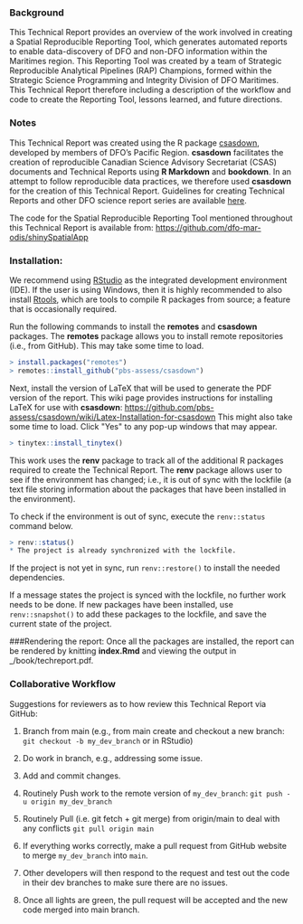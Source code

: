 ### Background

This Technical Report provides an overview of the work involved in creating a Spatial Reproducible Reporting Tool, which generates automated reports to enable data-discovery of DFO and non-DFO information within the Maritimes region. This Reporting Tool was created by a team of Strategic Reproducible Analytical Pipelines (RAP) Champions, formed within the Strategic Science Programming and Integrity Division of DFO Maritimes. This Technical Report therefore including a description of the workflow and code to create the Reporting Tool, lessons learned, and future directions.

### Notes
This Technical Report was created using the R package [csasdown](https://github.com/pbs-assess/csasdown), developed by members of DFO’s Pacific Region. **csasdown** facilitates the creation of reproducible Canadian Science Advisory Secretariat (CSAS) documents and Technical Reports using **R Markdown** and **bookdown**. In an attempt to follow reproducible data practices, we therefore used **csasdown** for the creation of this Technical Report. Guidelines for creating Technical Reports and other DFO science report series are available [here](https://publications.gc.ca/site/eng/9.874714/publication.html).

The code for the Spatial Reproducible Reporting Tool mentioned throughout this Technical Report is available from: <https://github.com/dfo-mar-odis/shinySpatialApp>

### Installation:
We recommend using [RStudio](https://rstudio.com) as the integrated development environment (IDE). If the user is using Windows, then it is highly recommended to also install [Rtools](https://cran.r-project.org/bin/windows/Rtools/), which are tools to compile R packages from source; a feature that is occasionally required.

Run the following commands to install the **remotes** and **csasdown** packages. The **remotes** package allows you to install remote repositories (i.e., from GitHub). This may take some time to load.

``` r
> install.packages("remotes")
> remotes::install_github("pbs-assess/csasdown")
``` 
Next, install the version of LaTeX that will be used to generate the PDF version of the report. This wiki page provides instructions for installing LaTeX for use with **csasdown**: <https://github.com/pbs-assess/csasdown/wiki/Latex-Installation-for-csasdown> This might also take some time to load. Click "Yes" to any pop-up windows that may appear.

``` r
> tinytex::install_tinytex()
```

This work uses the **renv** package to track all of the additional R packages required to create the Technical Report. The **renv** package allows user to see if the environment has changed; i.e., it is out of sync with the lockfile (a text file storing information about the packages that have been installed in the environment). 

To check if the environment is out of sync, execute the `renv::status`
command below. 

``` r
> renv::status()
* The project is already synchronized with the lockfile.
```
If the project is not yet in sync, run `renv::restore()` to install the needed dependencies. 

If a message states the project is synced with the lockfile, no further work needs to be done. If new packages have been installed, use `renv::snapshot()` to add these packages to the lockfile, and save the current state of the project.

###Rendering the report:
Once all the packages are installed, the report can be rendered by knitting **index.Rmd** and viewing the output in _/book/techreport.pdf.

### Collaborative Workflow 
Suggestions for reviewers as to how review this Technical Report via GitHub:

1. Branch from main (e.g., from main create and checkout a new branch: `git checkout -b my_dev_branch` or in RStudio)

2. Do work in branch, e.g., addressing some issue.

3. Add and commit changes.

4. Routinely Push work to the remote version of `my_dev_branch`: `git push -u origin my_dev_branch`

5. Routinely Pull (i.e. git fetch + git merge) from origin/main to deal with any conflicts `git pull origin main`

6. If everything works correctly, make a pull request from GitHub website to merge `my_dev_branch` into `main`.

7.  Other developers will then respond to the request and test out the code in their dev branches to make sure there are no issues.

8.  Once all lights are green, the pull request will be accepted and the new code merged into main branch.
